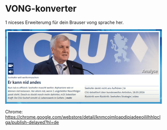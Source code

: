 # VONG-konverter
1 niceses Erweiterumg für dein Brauser vong sprache her.

<img src="VONG.png"/>

Chrome: https://chrome.google.com/webstore/detail/knmcojmloapdipjadeeoililhhlpclga/publish-delayed?hl=de
